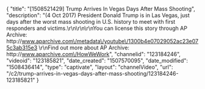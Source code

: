 {
    "title": "[1508521429] Trump Arrives In Vegas Days After Mass Shooting",
    "description": "(4 Oct 2017) President Donald Trump is in Las Vegas, just days after the worst mass shooting in U.S. history to meet with first responders and victims.\r\n\r\n\r\nYou can license this story through AP Archive: http:\/\/www.aparchive.com\/metadata\/youtube\/1300b4e07029052ac23e075c3ab315e3 \r\nFind out more about AP Archive: http:\/\/www.aparchive.com\/HowWeWork",
    "channelid": "123184246",
    "videoid": "123185821",
    "date_created": "1507570095",
    "date_modified": "1508436414",
    "type": "captivate",
    "layout": "channelVideo",
    "url": "\/c2\/trump-arrives-in-vegas-days-after-mass-shooting\/123184246-123185821"
}